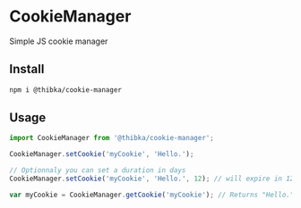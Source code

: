# CookieManager
Simple JS cookie manager

## Install
```bash
npm i @thibka/cookie-manager
```

## Usage
```javascript
import CookieManager from '@thibka/cookie-manager';

CookieManager.setCookie('myCookie', 'Hello.');

// Optionnaly you can set a duration in days
CookieManager.setCookie('myCookie', 'Hello.', 12); // will expire in 12 days

var myCookie = CookieManager.getCookie('myCookie'); // Returns "Hello."
```